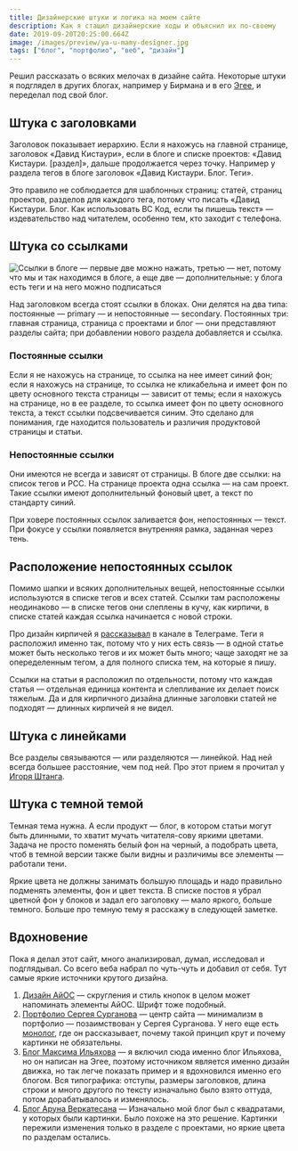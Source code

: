 ```yaml
---
title: Дизайнерские штуки и логика на моем сайте
description: Как я стащил дизайнерские ходы и объяснил их по-своему
date: 2019-09-20T20:25:00.664Z
image: /images/preview/ya-u-mamy-designer.jpg
tags: ["блог", "портфолио", "веб", "дизайн"]
---
```


Решил рассказать о всяких мелочах в дизайне сайта. Некоторые штуки я подглядел в других блогах, например у Бирмана и в его [Эгее](https://blogengine.ru), и переделал под свой блог.

## Штука с заголовками

Заголовок показывает иерархию. Если я нахожусь на главной странице, заголовок «Давид Кистаури», если в блоге и списке проектов: «Давид Кистаури. [раздел]», дальше продолжается через точку. Например у раздела тегов в блоге заголовок «Давид Кистаури. Блог. Теги».

Это правило не соблюдается для шаблонных страниц: статей, страниц проектов, разделов для каждого тега, потому что писать «Давид Кистаури. Блог. Как использовать ВС Код, если ты пишешь текст» — издевательство над читателем, особенно тем, кто заходит с телефона.

## Штука со ссылками

![Ссылки в блоге — первые две можно нажать, третью — нет, потому что мы и так находимся в блоге, а еще две — дополнительные: у блога есть теги и на него можно подписаться](/images/blog-links.jpg)

Над заголовком всегда стоят ссылки в блоках. Они делятся на два типа: постоянные — primary — и непостоянные — secondary. Постоянных три: главная страница, страница с проектами и блог — они представляют разделы сайта; при добавлении нового раздела добавляется и ссылка.

### Постоянные ссылки

Если я не нахожусь на странице, то ссылка на нее имеет синий фон; если я нахожусь на странице, то ссылка не кликабельна и имеет фон по цвету основного текста страницы — зависит от темы; если я нахожусь на странице, но в ее разделе, то ссылка имеет фон по цвету основного текста, а текст ссылки подсвечивается синим. Это сделано для понимания, где находится пользователь и различия продуктовой страницы и статьи.

### Непостоянные ссылки

Они имеются не всегда и зависят от страницы. В блоге две ссылки: на список тегов и РСС. На странице проекта одна ссылка — на сам проект. Такие ссылки имеют дополнительный фоновый цвет, а текст по стандарту синий.

При ховере постоянных ссылок заливается фон, непостоянных — текст. При фокусе у ссылки появляется внутренняя рамка, заданная через тень.

## Расположение непостоянных ссылок

Помимо шапки и всяких дополнительных вещей, непостоянные ссылки используются в списке тегов и всех статей. Ссылки там расположены неодинаково — в списке тегов они слеплены в кучу, как кирпичи, в списке статей каждая ссылка начинается с новой строки.

Про дизайн кирпичей я [рассказывал](https://t.me/dtroode_channel/419) в канале в Телеграме. Теги я расположил именно так, потому что у них есть связь — в одной статье может быть несколько тегов и их может быть много; чаще заходят не за опеределенным тегом, а для полного списка тем, на которые я пишу.

Ссылки на статьи я расположил по отдельности, потому что каждая статья — отдельная единица контента и слепливание их делает поиск тяжелым. Да и для кирпичного дизайна длинные заголовки статей не подходят — длинных кирпичей я не видел.

## Штука с линейками

Все разделы связываются — или разделяются — линейкой. Над ней всегда большее расстояние, чем под ней. Про этот прием я прочитал у [Игоря Штанга](https://nobelfaik.livejournal.com/175918.html).

## Штука с темной темой

Темная тема нужна. А если продукт — блог, в котором статьи могут быть длинными, то хватит мучать читателя-сову яркими цветами. Задача не просто поменять белый фон на черный, а подобрать цвета, чтоб в темной версии также были видны и различимы все элементы — работали тени.

Яркие цвета не должны занимать большую площадь и надо правильно подменять элементы, фон и цвет текста. В списке постов я убрал цветной фон у блоков и задал его заголовку — мало яркого, больше темного. Больше про темную тему я расскажу в следующей заметке.

## Вдохновение

Пока я делал этот сайт, много анализировал, думал, исследовал и подглядывал. Со всего веба набрал по чуть-чуть и добавил от себя. Тут самые яркие источники крутого дизайна.

1. [Дизайн АйОС](https://developer.apple.com/design/resources/) — скругления и стиль кнопок в целом может напоминать элементы АйОС. Шрифт тоже подобный.
2. [Портфолио Сергея Сурганова](https://surganov.com) — центр сайта — минимализм в портфолио — позаимствован у Сергея Сурганова. У него еще есть [монолог](https://point.bangbangeducation.ru/tribuna/surganov), где он рассказывает, почему такой принцип крут и почему картинки не обязательны.
3. [Блог Максима Ильяхова](https://maximilyahov.ru/blog/) — я включил сюда именно блог Ильяхова, но он написан на Эгее, поэтому источником является именно дизайн движка, но так легче показать пример и я вдохновился именно его блогом. Вся типографика: отступы, размеры заголовков, длина строки и много другого по тексту изначально было взято оттуда, потом дорабатывалось и изменялось.
4. [Блог Аруна Веркатесана](https://www.arun.is/) — Изначально мой блог был с квадратами, у которых были картинки. Было похоже на это решение. Картинки пережили изменения только в разделе с проектами, но яркие цвета по разделам остались.

